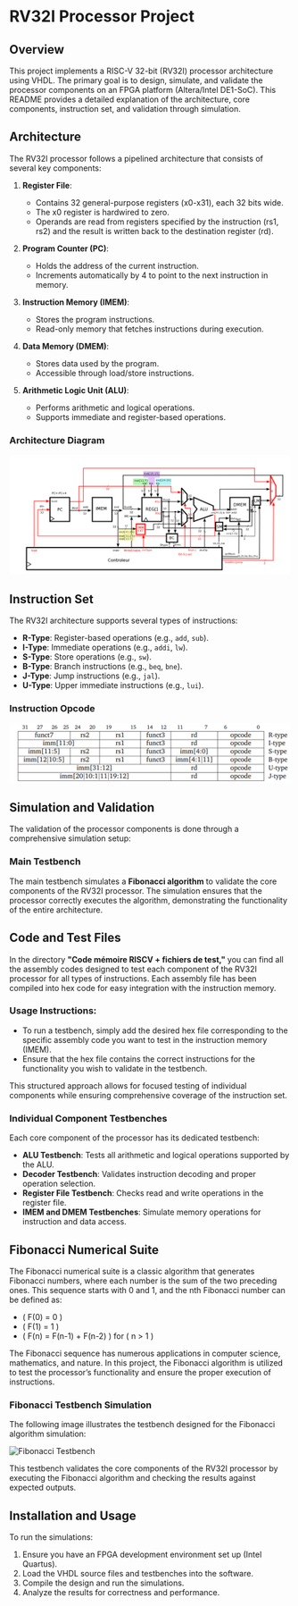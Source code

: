 # RV32I Processor Project

## Overview
This project implements a RISC-V 32-bit (RV32I) processor architecture using VHDL. The primary goal is to design, simulate, and validate the processor components on an FPGA platform (Altera/Intel DE1-SoC). This README provides a detailed explanation of the architecture, core components, instruction set, and validation through simulation.

## Architecture
The RV32I processor follows a pipelined architecture that consists of several key components:

1. **Register File**: 
   - Contains 32 general-purpose registers (x0-x31), each 32 bits wide.
   - The x0 register is hardwired to zero.
   - Operands are read from registers specified by the instruction (rs1, rs2) and the result is written back to the destination register (rd).

2. **Program Counter (PC)**:
   - Holds the address of the current instruction.
   - Increments automatically by 4 to point to the next instruction in memory.

3. **Instruction Memory (IMEM)**:
   - Stores the program instructions.
   - Read-only memory that fetches instructions during execution.

4. **Data Memory (DMEM)**:
   - Stores data used by the program.
   - Accessible through load/store instructions.

5. **Arithmetic Logic Unit (ALU)**:
   - Performs arithmetic and logical operations.
   - Supports immediate and register-based operations.
   
   
### Architecture Diagram
![RV32I Architecture](simulation_pictures/rv32i_arch.png)

## Instruction Set
The RV32I architecture supports several types of instructions:
- **R-Type**: Register-based operations (e.g., `add`, `sub`).
- **I-Type**: Immediate operations (e.g., `addi`, `lw`).
- **S-Type**: Store operations (e.g., `sw`).
- **B-Type**: Branch instructions (e.g., `beq`, `bne`).
- **J-Type**: Jump instructions (e.g., `jal`).
- **U-Type**: Upper immediate instructions (e.g., `lui`).

### Instruction Opcode
![Instruction Opcode](simulation_pictures/instruction_opcode.png)

## Simulation and Validation
The validation of the processor components is done through a comprehensive simulation setup:

### Main Testbench
The main testbench simulates a **Fibonacci algorithm** to validate the core components of the RV32I processor. The simulation ensures that the processor correctly executes the algorithm, demonstrating the functionality of the entire architecture.

## Code and Test Files

In the directory **"Code mémoire RISCV + fichiers de test,"** you can find all the assembly codes designed to test each component of the RV32I processor for all types of instructions. Each assembly file has been compiled into hex code for easy integration with the instruction memory.

### Usage Instructions:
- To run a testbench, simply add the desired hex file corresponding to the specific assembly code you want to test in the instruction memory (IMEM).
- Ensure that the hex file contains the correct instructions for the functionality you wish to validate in the testbench.

This structured approach allows for focused testing of individual components while ensuring comprehensive coverage of the instruction set.


### Individual Component Testbenches
Each core component of the processor has its dedicated testbench:
- **ALU Testbench**: Tests all arithmetic and logical operations supported by the ALU.
- **Decoder Testbench**: Validates instruction decoding and proper operation selection.
- **Register File Testbench**: Checks read and write operations in the register file.
- **IMEM and DMEM Testbenches**: Simulate memory operations for instruction and data access.

## Fibonacci Numerical Suite
The Fibonacci numerical suite is a classic algorithm that generates Fibonacci numbers, where each number is the sum of the two preceding ones. This sequence starts with 0 and 1, and the nth Fibonacci number can be defined as:

- \( F(0) = 0 \)
- \( F(1) = 1 \)
- \( F(n) = F(n-1) + F(n-2) \) for \( n > 1 \)

The Fibonacci sequence has numerous applications in computer science, mathematics, and nature. In this project, the Fibonacci algorithm is utilized to test the processor’s functionality and ensure the proper execution of instructions.

### Fibonacci Testbench Simulation
The following image illustrates the testbench designed for the Fibonacci algorithm simulation:

![Fibonacci Testbench](simulation_pictures/rv32_fibbunocci_tb.png)

This testbench validates the core components of the RV32I processor by executing the Fibonacci algorithm and checking the results against expected outputs.


## Installation and Usage
To run the simulations:
1. Ensure you have an FPGA development environment set up (Intel Quartus).
2. Load the VHDL source files and testbenches into the software.
3. Compile the design and run the simulations.
4. Analyze the results for correctness and performance.


